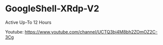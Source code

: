 # GoogleShell-XRdp-V2
Active Up-To 12 Hours

Youtube: https://www.youtube.com/channel/UCTQ3bj4M8bh2ZOmOZ2C-3Cg
